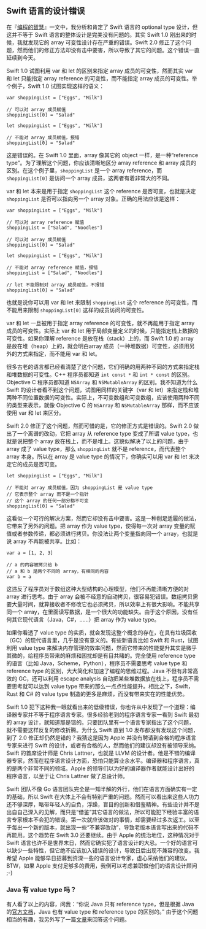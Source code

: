 ## Swift 语言的设计错误

在『[编程的智慧](http://www.yinwang.org/blog-cn/2015/11/21/programming-philosophy)』一文中，我分析和肯定了 Swift 语言的 optional type 设计，但这并不等于 Swift 语言的整体设计是完美没有问题的。其实 Swift 1.0 刚出来的时候，我就发现它的 array 可变性设计存在严重的错误。Swift 2.0 修正了这个问题，然而他们的修正方法却没有击中要害，所以导致了其它的问题。这个错误一直延续到今天。

Swift 1.0 试图利用 var 和 let 的区别来指定 array 成员的可变性，然而其实 var 和 let 只能指定 array reference 的可变性，而不能指定 array 成员的可变性。举个例子，Swift 1.0 试图实现这样的语义：

<div class="highlighter-rouge">

    var shoppingList = ["Eggs", "Milk"]

    // 可以对 array 成员赋值
    shoppingList[0] = "Salad"

</div>

<div class="highlighter-rouge">

    let shoppingList = ["Eggs", "Milk"]

    // 不能对 array 成员赋值，报错
    shoppingList[0] = "Salad"

</div>

这是错误的。在 Swift 1.0 里面，array 像其它的 object 一样，是一种“reference type”。为了理解这个问题，你应该清晰地区分 array reference 和 array 成员的区别。在这个例子里，`shoppingList` 是一个 array reference，而 `shoppingList[0]` 是访问一个 array 成员，这两者有着非常大的不同。

var 和 let 本来是用于指定 `shoppingList` 这个 reference 是否可变，也就是决定 `shoppingList` 是否可以指向另一个 array 对象。正确的用法应该是这样：

<div class="highlighter-rouge">

    var shoppingList = ["Eggs", "Milk"]

    // 可以对 array reference 赋值
    shoppingList = ["Salad", "Noodles"]

    // 可以对 array 成员赋值
    shoppingList[0] = "Salad"

</div>

<div class="highlighter-rouge">

    let shoppingList = ["Eggs", "Milk"]

    // 不能对 array reference 赋值，报错
    shoppingList = ["Salad", "Noodles"]

    // let 不能限制对 array 成员赋值，不报错
    shoppingList[0] = "Salad"

</div>

也就是说你可以用 var 和 let 来限制 `shoppingList` 这个 reference 的可变性，而不能用来限制 `shoppingList[0]` 这样的成员访问的可变性。

var 和 let 一旦被用于指定 array reference 的可变性，就不再能用于指定 array 成员的可变性。实际上 var 和 let 用于局部变量定义的时候，只能指定栈上数据的可变性。如果你理解 reference 是放在栈（stack）上的，而 Swift 1.0 的 array 是放在堆（heap）上的，就会明白array 成员（一种堆数据）可变性，必须用另外的方式来指定，而不能用 var 和 let。

很多古老的语言都已经看清楚了这个问题，它们明确的用两种不同的方式来指定栈和堆数据的可变性。C++ 程序员都知道 `int const *` 和 `int * const` 的区别。Objective C 程序员都知道 `NSArray` 和 `NSMutableArray` 的区别。我不知道为什么 Swift 的设计者看不到这个问题，试图用同样的关键字（var 和 let）来指定栈和堆两种不同位置数据的可变性。实际上，不可变数组和可变数组，应该使用两种不同的类型来表示，就像 Objective C 的 `NSArray` 和 `NSMutableArray` 那样，而不应该使用 var 和 let 来区分。

Swift 2.0 修正了这个问题，然而可惜的是，它的修正方式是错误的。Swift 2.0 做出了一个离谱的改动，它把 array 从 reference type 变成了所谓 value type，也就是说把整个 array 放在栈上，而不是堆上。这貌似解决了以上的问题，由于 array 成了 value type，那么 `shoppingList` 就不是 reference，而代表整个 array 本身。所以在 array 是 value type 的情况下，你确实可以用 var 和 let 来决定它的成员是否可变。

<div class="highlighter-rouge">

    let shoppingList = ["Eggs", "Milk"]

    // 不能对 array 成员赋值，因为 shoppingList 是 value type
    // 它表示整个 array 而不是一个指针
    // 这个 array 的任何一部分都不可变
    shoppingList[0] = "Salad"

</div>

这看似一个可行的解决方案，然而它却没有击中要害。这是一种削足适履的做法，它带来了另外的问题。把 array 作为 value type，使得每一次对 array 变量的赋值或者参数传递，都必须进行拷贝。你没法让两个变量指向同一个 array，也就是说 array 不再能被共享。比如：

<div class="highlighter-rouge">

    var a = [1, 2, 3]

    // a 的内容被拷贝给 b
    // a 和 b 是两个不同的 array，有相同的内容
    var b = a   

</div>

这违反了程序员对于数组这种大型结构的心理模型，他们不再能清晰方便的对 array 进行思考。由于 array 会被不经意的自动拷贝，很容易犯错误。数组拷贝需要大量时间，就算接收者不修改它也必须拷贝，所以效率上有很大影响。不能共享同一个 array，在里面读写数据，是一个很大的功能缺失。由于这个原因，没有任何其它现代语言（Java，C#，……）把 array 作为 value type。

如果你看透了 value type 的实质，就会发现这整个概念的存在，在具有垃圾回收（GC）的现代语言里，几乎是没有意义的。有些新语言比如 Swift 和 Rust，试图利用 value type 来解决内存管理的效率问题，然而它带来的性能提升其实是微乎其微的，给程序员带来的麻烦和困扰却是有目共睹的。完全使用 reference type 的语言（比如 Java，Scheme，Python），程序员不需要思考 value type 和 reference type 的区别，大大简化和加速了编程的思维过程。Java 不但有非常高效的 GC，还可以利用 escape analysis 自动把某些堆数据放在栈上，程序员不需要思考就可以达到 value type 带来的那么一点点性能提升。相比之下，Swift，Rust 和 C# 的 value type 制造的更多是麻烦，而没有带来实在的性能优势。

Swift 1.0 犯下这种我一眼就看出来的低级错误，你也许从中发现了一个道理：编译器专家并不等于程序语言专家。很多经验老到的程序语言专家一看到 Swift 最初的 array 设计，就知道那是错的。只要团队里有一个语言专家指出了这个问题，就不需要这样反复的修改折腾。为什么 Swift 直到 1.0 发布都没有发现这个问题，到了 2.0 修正却仍然是错的？我猜这是因为 Apple 并没有聘请到合格的程序语言专家来进行 Swift 的设计，或者有合格的人，然而他们的建议却没有被领导采纳。Swift 的首席设计师是 Chris Lattner，也就是 LLVM 的设计者。他是不错的编译器专家，然而在程序语言设计方面，恐怕只能算业余水平。编译器和程序语言，真的是两个非常不同的领域。Apple 的领导们以为好的编译器作者就能设计出好的程序语言，以至于让 Chris Lattner 做了总设计师。

Swift 团队不像 Go 语言团队完全是一知半解的外行，他们在语言方面确实有一定的基础，所以 Swift 在大体上不会有特别严重的问题。然而可以看出来这些人功力还不够深厚，略带年轻人的自负，浮躁，盲目的创新和借鉴精神。有些设计并不是出自自己深入的见解，而只是“借鉴”其它语言的做法，所以可能犯下经验丰富的语言专家根本不会犯的错误。第一次就应该做对的事情，却需要经过多次返工。以至于每出一个新的版本，就出现一些“不兼容改动”，导致老版本语言写出来的代码不再能用。这个趋势在 Swift 3.0 还要继续。由于 Apple 的统治地位，这种情况对于 Swift 语言也许不是世界末日，然而它确实犯了语言设计的大忌。一个好的语言可以缺少一些特性，但它绝不应该加入错误的设计，导致日后出现不兼容的改变。我希望 Apple 能够早日招募到资深一些的语言设计专家，虚心采纳他们的建议。BTW，如果 Apple 支付足够多的费用，我倒可以考虑兼职做他们的语言设计顾问 ;-)

### Java 有 value type 吗？

有人看了以上的内容，问我：“你说 Java 只有 reference type，但是根据 Java 的[官方文档](http://docs.oracle.com/javase/tutorial/java/nutsandbolts/datatypes.html)，Java 也有 value type 和 reference type 的区别的。” 由于这个问题相当的有趣，我另外写了一篇[文章](http://www.yinwang.org/blog-cn/2016/06/08/java-value-type)来回答这个问题。
